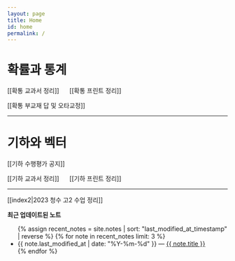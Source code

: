 ```yaml
---
layout: page
title: Home
id: home
permalink: /
---
```


# 확률과 통계

[[확통 교과서 정리]] &nbsp;&nbsp;&nbsp;&nbsp; [[확통 프린트 정리]] 

[[확통 부교재 답 및 오타교정]] &nbsp;&nbsp;&nbsp;&nbsp; 

---
# 기하와 벡터

[[기하 수행평가 공지]]

[[기하 교과서 정리]] &nbsp;&nbsp;&nbsp;&nbsp; [[기하 프린트 정리]] 

---

[[index2|2023 청수 고2 수업 정리]]

<strong>최근 업데이트된 노트</strong>

<ul>
  {% assign recent_notes = site.notes | sort: "last_modified_at_timestamp" | reverse %}
  {% for note in recent_notes limit: 3 %}
    <li>
      {{ note.last_modified_at | date: "%Y-%m-%d" }} — <a class="internal-link" href="{{ note.url }}">{{ note.title }}</a>
    </li>
  {% endfor %}
</ul>

<style>
  .wrapper {
    max-width: 46em;
  }
</style>
